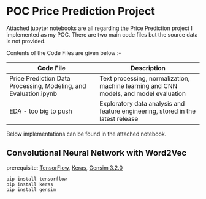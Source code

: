 # POC Price Prediction Project

Attached jupyter notebooks are all regarding the Price Prediction project I implemented as my POC. There are two main code files but the source data is not provided. 

Contents of the Code Files are given below :-

| Code File | Description  | 
| ----  | --------- |
| Price Prediction Data Processing, Modeling, and Evaluation.ipynb    | Text processing, normalization, machine learning and CNN models, and model evaluation|
| EDA - too big to push    | Exploratory data analysis and feature engineering, stored in the latest release|

Below implementations can be found in the attached notebook.

## Convolutional Neural Network with Word2Vec<br>
prerequisite: [TensorFlow](https://github.com/tensorflow/tensorflow), [Keras](https://github.com/keras-team/keras), [Gensim 3.2.0](https://github.com/RaRe-Technologies/gensim)
```
pip install tensorflow
pip install keras
pip install gensim
